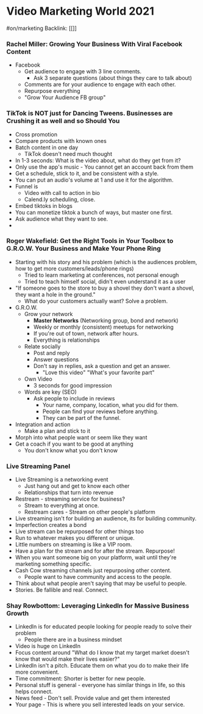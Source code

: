 # Video Marketing World 2021
#on/marketing 
Backlink: [[]]


### Rachel Miller: Growing Your Business With Viral Facebook Content
- Facebook
	- Get audience to engage with 3 line comments.
		- Ask 3 separate questions (about things they care to talk about)
	- Comments are for your audience to engage with each other.
	- Repurpose everything
	- "Grow Your Audience FB group"

### TikTok is NOT just for Dancing Tweens. Businesses are Crushing it as well and so Should You
- Cross promotion
- Compare products with known ones
- Batch content in one day
	- TikTok doesn't need much thought
- In 1-3 seconds: What is the video about, what do they get from it?
- Only use the app's music - You cannot get an account back from them
- Get a schedule, stick to it, and be consistent with a style.
- You can put an audio's volume at 1 and use it for the algorithm.
- Funnel is
	- Video with call to action in bio
	- Calend.ly scheduling, close.
- Embed tiktoks in blogs
- You can monetize tiktok a bunch of ways, but master one first.
- Ask audience what they want to see.
- 


### Roger Wakefield: Get the Right Tools in Your Toolbox to G.R.O.W. Your Business and Make Your Phone Ring

- Starting with his story and his problem (which is the audiences problem, how to get more customers/leads/phone rings)
	- Tried to learn marketing at conferences, not personal enough
	- Tried to teach himself social, didn't even understand it as a user
- "If someone goes to the store to buy a shovel they don't want a shovel, they want a hole in the ground."
	- What do your customers actually want? Solve a problem.
- G.R.O.W.
	- Grow your network
		- **Master Networks** (Networking group, bond and network)
		- Weekly or monthly (consistent) meetups for networking
		- If you're out of town, network after hours.
		- Everything is relationships
	- Relate socially
		- Post and reply
		- Answer questions
		- Don't say in replies, ask a question and get an answer. 
			- "Love this video" "What's your favorite part"
	- Own Video
		- 3 seconds for good impression
	- Words are key (SEO)
		- Ask people to include in reviews
			- Your name, company, location, what you did for them.
			- People can find your reviews before anything. 
			- They can be part of the funnel.
- Integration and action
	- Make a plan and stick to it
- Morph into what people want or seem like they want
- Get a coach if you want to be good at anything
	- You don't know what you don't know


### Live Streaming Panel
- Live Streaming is a networking event
	- Just hang out and get to know each other
	- Relationships that turn into revenue
- Restream - streaming service for business?
	- Stream to everything at once. 
	- Restream cares - Stream on other people's platform
- Live streaming isn't for building an audience, its for building community.
- Imperfection creates a bond
- Live stream can be repurposed for other things too
- Run to whatever makes you different or unique.
- Little numbers on streaming is like a VIP room.
- Have a plan for the stream and for after the stream. Repurpose!
- When you want someone big on your platform, wait until they're marketing something specific.
- Cash Cow streaming channels just repurposing other content.
	- People want to have community and access to the people.
- Think about what people aren't saying that may be useful to people.
- Stories. Be fallible and real. Connect.

### Shay Rowbottom: Leveraging LinkedIn for Massive Business Growth
- LinkedIn is for educated people looking for people ready to solve their problem
	- People there are in a business mindset
- Video is huge on LinkedIn
- Focus content around "What do I know that my target market doesn't know that would make their lives easier?"
- LinkedIn isn't a pitch. Educate them on what you do to make their life more convenient.
- Time commitment: Shorter is better for new people. 
- Personal stuff is general - everyone has similar things in life, so this helps connect.
- News feed - Don't sell. Provide value and get them interested
- Your page - This is where you sell interested leads on your service.


